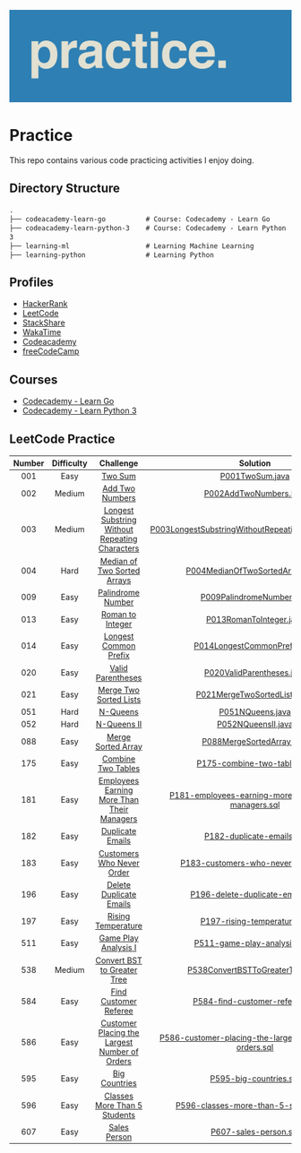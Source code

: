 ![Alt text](practice.png)

# Practice

This repo contains various code practicing activities I enjoy doing.

## Directory Structure
    .
    ├── codeacademy-learn-go          # Course: Codecademy - Learn Go
    ├── codeacademy-learn-python-3    # Course: Codecademy - Learn Python 3
    ├── learning-ml                   # Learning Machine Learning
    ├── learning-python               # Learning Python

## Profiles
* [HackerRank](https://www.hackerrank.com/popcristianvlad)
* [LeetCode](https://leetcode.com/popcristianvlad/)
* [StackShare](https://stackshare.io/popcristianvlad/)
* [WakaTime](https://wakatime.com/@popcristianvlad)
* [Codeacademy](https://www.codecademy.com/profiles/popcristianvlad)
* [freeCodeCamp](https://www.freecodecamp.org/popcristianvlad)

## Courses
* [Codecademy - Learn Go](https://www.codecademy.com/learn/learn-go)
* [Codecademy - Learn Python 3](https://www.codecademy.com/learn/learn-python-3)

## LeetCode Practice
| Number | Difficulty |                                                            Challenge                                                            |                                                                          Solution                                                                          |
|:------:|:----------:|:-------------------------------------------------------------------------------------------------------------------------------:|:----------------------------------------------------------------------------------------------------------------------------------------------------------:|
|  001   |    Easy    |                                        [Two Sum](https://leetcode.com/problems/two-sum/)                                        |                                        [P001TwoSum.java](practice-leetcode/src/com/popcristianvlad/leetcode/practice/P001TwoSum.java)                                        |
|  002   |   Medium   |                                [Add Two Numbers](https://leetcode.com/problems/add-two-numbers/)                                |                                 [P002AddTwoNumbers.java](practice-leetcode/src/com/popcristianvlad/leetcode/practice/P002AddTwoNumbers.java)                                 |
|  003   |   Medium   | [Longest Substring Without Repeating Characters](https://leetcode.com/problems/longest-substring-without-repeating-characters/) |    [P003LongestSubstringWithoutRepeatingCharacters.java](practice-leetcode/src/com/popcristianvlad/leetcode/practice/P003LongestSubstringWithoutRepeatingCharacters.java)    |
|  004   |    Hard    |                    [Median of Two Sorted Arrays](https://leetcode.com/problems/median-of-two-sorted-arrays/)                    |                       [P004MedianOfTwoSortedArrays.java](practice-leetcode/src/com/popcristianvlad/leetcode/practice/P004MedianOfTwoSortedArrays.java)                       |
|  009   |    Easy    |                              [Palindrome Number](https://leetcode.com/problems/palindrome-number/)                              |                              [P009PalindromeNumber.java](practice-leetcode/src/com/popcristianvlad/leetcode/practice/P009PalindromeNumber.java)                              |
|  013   |    Easy    |                               [Roman to Integer](https://leetcode.com/problems/roman-to-integer/)                               |                                [P013RomanToInteger.java](practice-leetcode/src/com/popcristianvlad/leetcode/practice/P013RomanToInteger.java)                                |
|  014   |    Easy    |                          [Longest Common Prefix](https://leetcode.com/problems/longest-common-prefix/)                          |                           [P014LongestCommonPrefix.java](practice-leetcode/src/com/popcristianvlad/leetcode/practice/P014LongestCommonPrefix.java)                           |
|  020   |    Easy    |                              [Valid Parentheses](https://leetcode.com/problems/valid-parentheses/)                              |                              [P020ValidParentheses.java](practice-leetcode/src/com/popcristianvlad/leetcode/practice/P020ValidParentheses.java)                              |
|  021   |    Easy    |                         [Merge Two Sorted Lists](https://leetcode.com/problems/merge-two-sorted-lists/)                         |                           [P021MergeTwoSortedLists.java](practice-leetcode/src/com/popcristianvlad/leetcode/practice/P021MergeTwoSortedLists.java)                           |
|  051   |    Hard    |                                       [N-Queens](https://leetcode.com/problems/n-queens/)                                       |                                       [P051NQueens.java](practice-leetcode/src/com/popcristianvlad/leetcode/practice/P051NQueens.java)                                       |
|  052   |    Hard    |                                    [N-Queens II](https://leetcode.com/problems/n-queens-ii/)                                    |                                     [P052NQueensII.java](practice-leetcode/src/com/popcristianvlad/leetcode/practice/P052NQueensII.java)                                     |
|  088   |    Easy    |                             [Merge Sorted Array](https://leetcode.com/problems/merge-sorted-array/)                             |                              [P088MergeSortedArray.java](practice-leetcode/src/com/popcristianvlad/leetcode/practice/P088MergeSortedArray.java)                              |
|  175   |    Easy    |                             [Combine Two Tables](https://leetcode.com/problems/combine-two-tables/)                             |                            [P175-combine-two-tables.sql](practice-leetcode/src/com/popcristianvlad/leetcode/practice/P175-combine-two-tables.sql)                            |
|  181   |    Easy    |     [Employees Earning More Than Their Managers](https://leetcode.com/problems/employees-earning-more-than-their-managers/)     |    [P181-employees-earning-more-than-their-managers.sql](practice-leetcode/src/com/popcristianvlad/leetcode/practice/P181-employees-earning-more-than-their-managers.sql)    |
|  182   |    Easy    |                               [Duplicate Emails](https://leetcode.com/problems/duplicate-emails/)                               |                              [P182-duplicate-emails.sql](practice-leetcode/src/com/popcristianvlad/leetcode/practice/P182-duplicate-emails.sql)                              |
|  183   |    Easy    |                      [Customers Who Never Order](https://leetcode.com/problems/customers-who-never-order/)                      |                     [P183-customers-who-never-order.sql](practice-leetcode/src/com/popcristianvlad/leetcode/practice/P183-customers-who-never-order.sql)                     |
|  196   |    Easy    |                        [Delete Duplicate Emails](https://leetcode.com/problems/delete-duplicate-emails/)                        |                       [P196-delete-duplicate-emails.sql](practice-leetcode/src/com/popcristianvlad/leetcode/practice/P196-delete-duplicate-emails.sql)                       |
|  197   |    Easy    |                             [Rising Temperature](https://leetcode.com/problems/rising-temperature/)                             |                            [P197-rising-temperature.sql](practice-leetcode/src/com/popcristianvlad/leetcode/practice/P197-rising-temperature.sql)                            |
|  511   |    Easy    |                           [Game Play Analysis I](https://leetcode.com/problems/game-play-analysis-i/)                           |                          [P511-game-play-analysis-i.sql](practice-leetcode/src/com/popcristianvlad/leetcode/practice/P511-game-play-analysis-i.sql)                          |
|  538   |   Medium   |                    [Convert BST to Greater Tree](https://leetcode.com/problems/convert-bst-to-greater-tree/)                    |                       [P538ConvertBSTToGreaterTree.java](practice-leetcode/src/com/popcristianvlad/leetcode/practice/P538ConvertBSTToGreaterTree.java)                       |
|  584   |    Easy    |                          [Find Customer Referee](https://leetcode.com/problems/find-customer-referee/)                          |                         [P584-find-customer-referee.sql](practice-leetcode/src/com/popcristianvlad/leetcode/practice/P584-find-customer-referee.sql)                         |
|  586   |    Easy    |  [Customer Placing the Largest Number of Orders](https://leetcode.com/problems/customer-placing-the-largest-number-of-orders/)  | [P586-customer-placing-the-largest-number-of-orders.sql](practice-leetcode/src/com/popcristianvlad/leetcode/practice/P586-customer-placing-the-largest-number-of-orders.sql) |
|  595   |    Easy    |                                  [Big Countries](https://leetcode.com/problems/big-countries/)                                  |                                 [P595-big-countries.sql](practice-leetcode/src/com/popcristianvlad/leetcode/practice/P595-big-countries.sql)                                 |
|  596   |    Easy    |                   [Classes More Than 5 Students](https://leetcode.com/problems/classes-more-than-5-students/)                   |                  [P596-classes-more-than-5-students.sql](practice-leetcode/src/com/popcristianvlad/leetcode/practice/P596-classes-more-than-5-students.sql)                  |
|  607   |    Easy    |                                   [Sales Person](https://leetcode.com/problems/sales-person/)                                   |                                  [P607-sales-person.sql](practice-leetcode/src/com/popcristianvlad/leetcode/practice/P607-sales-person.sql)                                  |

